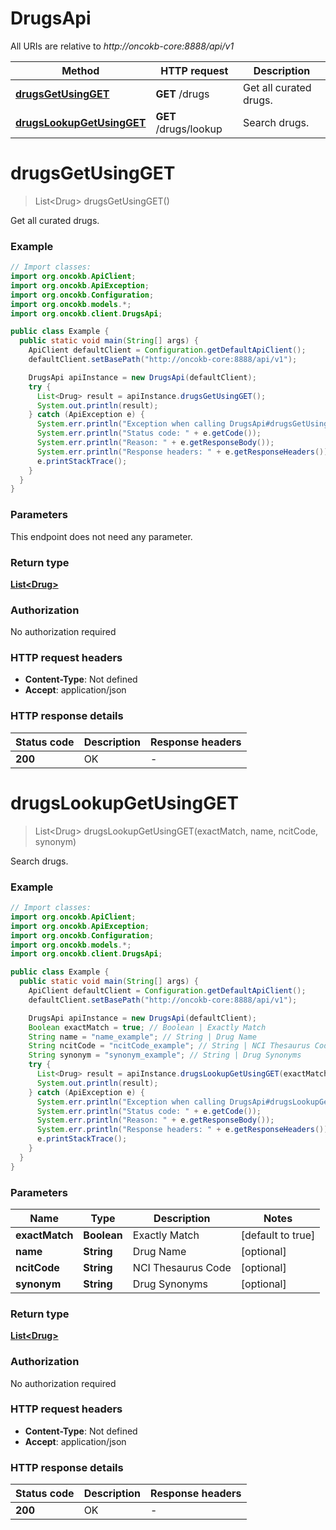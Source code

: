 # DrugsApi

All URIs are relative to *http://oncokb-core:8888/api/v1*

Method | HTTP request | Description
------------- | ------------- | -------------
[**drugsGetUsingGET**](DrugsApi.md#drugsGetUsingGET) | **GET** /drugs | Get all curated drugs.
[**drugsLookupGetUsingGET**](DrugsApi.md#drugsLookupGetUsingGET) | **GET** /drugs/lookup | Search drugs.


<a name="drugsGetUsingGET"></a>
# **drugsGetUsingGET**
> List&lt;Drug&gt; drugsGetUsingGET()

Get all curated drugs.

### Example
```java
// Import classes:
import org.oncokb.ApiClient;
import org.oncokb.ApiException;
import org.oncokb.Configuration;
import org.oncokb.models.*;
import org.oncokb.client.DrugsApi;

public class Example {
  public static void main(String[] args) {
    ApiClient defaultClient = Configuration.getDefaultApiClient();
    defaultClient.setBasePath("http://oncokb-core:8888/api/v1");

    DrugsApi apiInstance = new DrugsApi(defaultClient);
    try {
      List<Drug> result = apiInstance.drugsGetUsingGET();
      System.out.println(result);
    } catch (ApiException e) {
      System.err.println("Exception when calling DrugsApi#drugsGetUsingGET");
      System.err.println("Status code: " + e.getCode());
      System.err.println("Reason: " + e.getResponseBody());
      System.err.println("Response headers: " + e.getResponseHeaders());
      e.printStackTrace();
    }
  }
}
```

### Parameters
This endpoint does not need any parameter.

### Return type

[**List&lt;Drug&gt;**](Drug.md)

### Authorization

No authorization required

### HTTP request headers

 - **Content-Type**: Not defined
 - **Accept**: application/json

### HTTP response details
| Status code | Description | Response headers |
|-------------|-------------|------------------|
**200** | OK |  -  |

<a name="drugsLookupGetUsingGET"></a>
# **drugsLookupGetUsingGET**
> List&lt;Drug&gt; drugsLookupGetUsingGET(exactMatch, name, ncitCode, synonym)

Search drugs.

### Example
```java
// Import classes:
import org.oncokb.ApiClient;
import org.oncokb.ApiException;
import org.oncokb.Configuration;
import org.oncokb.models.*;
import org.oncokb.client.DrugsApi;

public class Example {
  public static void main(String[] args) {
    ApiClient defaultClient = Configuration.getDefaultApiClient();
    defaultClient.setBasePath("http://oncokb-core:8888/api/v1");

    DrugsApi apiInstance = new DrugsApi(defaultClient);
    Boolean exactMatch = true; // Boolean | Exactly Match
    String name = "name_example"; // String | Drug Name
    String ncitCode = "ncitCode_example"; // String | NCI Thesaurus Code
    String synonym = "synonym_example"; // String | Drug Synonyms
    try {
      List<Drug> result = apiInstance.drugsLookupGetUsingGET(exactMatch, name, ncitCode, synonym);
      System.out.println(result);
    } catch (ApiException e) {
      System.err.println("Exception when calling DrugsApi#drugsLookupGetUsingGET");
      System.err.println("Status code: " + e.getCode());
      System.err.println("Reason: " + e.getResponseBody());
      System.err.println("Response headers: " + e.getResponseHeaders());
      e.printStackTrace();
    }
  }
}
```

### Parameters

Name | Type | Description  | Notes
------------- | ------------- | ------------- | -------------
 **exactMatch** | **Boolean**| Exactly Match | [default to true]
 **name** | **String**| Drug Name | [optional]
 **ncitCode** | **String**| NCI Thesaurus Code | [optional]
 **synonym** | **String**| Drug Synonyms | [optional]

### Return type

[**List&lt;Drug&gt;**](Drug.md)

### Authorization

No authorization required

### HTTP request headers

 - **Content-Type**: Not defined
 - **Accept**: application/json

### HTTP response details
| Status code | Description | Response headers |
|-------------|-------------|------------------|
**200** | OK |  -  |

